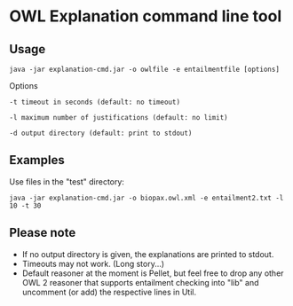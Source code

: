 # OWL Explanation command line tool

## Usage

    java -jar explanation-cmd.jar -o owlfile -e entailmentfile [options]

Options

    -t timeout in seconds (default: no timeout)

    -l maximum number of justifications (default: no limit)

    -d output directory (default: print to stdout)

## Examples
Use files in the "test" directory:

    java -jar explanation-cmd.jar -o biopax.owl.xml -e entailment2.txt -l 10 -t 30

## Please note
* If no output directory is given, the explanations are printed to stdout.
* Timeouts may not work. (Long story...)
* Default reasoner at the moment is Pellet, but feel free to drop any other OWL 2 reasoner that supports entailment checking into "lib" and uncomment (or add) the respective lines in Util.
